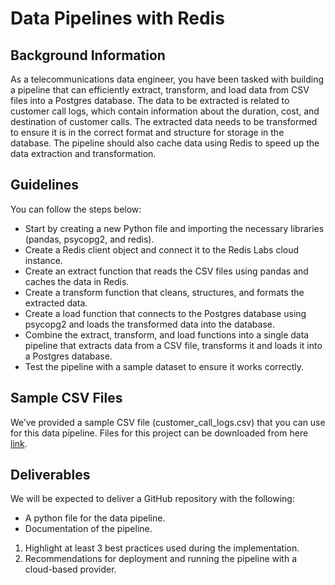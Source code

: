 # Data Pipelines with Redis
## Background Information
As a telecommunications data engineer, you have been tasked with building a pipeline that can
efficiently extract, transform, and load data from CSV files into a Postgres database. The data to
be extracted is related to customer call logs, which contain information about the duration, cost,
and destination of customer calls. The extracted data needs to be transformed to ensure it is in
the correct format and structure for storage in the database. The pipeline should also cache
data using Redis to speed up the data extraction and transformation.
## Guidelines
You can follow the steps below:
* Start by creating a new Python file and importing the necessary libraries (pandas,
psycopg2, and redis).
* Create a Redis client object and connect it to the Redis Labs cloud instance.
* Create an extract function that reads the CSV files using pandas and caches the data in
Redis.
* Create a transform function that cleans, structures, and formats the extracted data.
* Create a load function that connects to the Postgres database using psycopg2 and loads
the transformed data into the database.
* Combine the extract, transform, and load functions into a single data pipeline that
extracts data from a CSV file, transforms it and loads it into a Postgres database.
* Test the pipeline with a sample dataset to ensure it works correctly.
## Sample CSV Files
We’ve provided a sample CSV file (customer_call_logs.csv) that you can use for this data
pipeline. Files for this project can be downloaded from here [link](https://archive.org/download/redis_project/redis_project.zip).
## Deliverables
We will be expected to deliver a GitHub repository with the following:
* A python file for the data pipeline.
* Documentation of the pipeline.
1. Highlight at least 3 best practices used during the implementation.
2.  Recommendations for deployment and running the pipeline with a cloud-based
provider.
